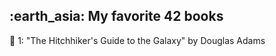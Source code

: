 <h2> :earth_asia: My favorite 42 books </h2>


:closed_book: 1: "The Hitchhiker's Guide to the Galaxy" by Douglas Adams 
